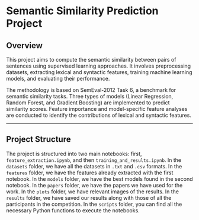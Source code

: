 # Semantic Similarity Prediction Project

## Overview

This project aims to compute the semantic similarity between pairs of sentences using supervised learning approaches. It involves preprocessing datasets, extracting lexical and syntactic features, training machine learning models, and evaluating their performance.

The methodology is based on SemEval-2012 Task 6, a benchmark for semantic similarity tasks. Three types of models (Linear Regression, Random Forest, and Gradient Boosting) are implemented to predict similarity scores. Feature importance and model-specific feature analyses are conducted to identify the contributions of lexical and syntactic features.

---

## Project Structure

The project is structured into two main notebooks: first, `feature_extraction.ipynb`, and then `training_and_results.ipynb`. In the `datasets` folder, we have all the datasets in `.txt` and `.csv` formats. In the `features` folder, we have the features already extracted with the first notebook. In the `models` folder, we have the best models found in the second notebook. In the `papers` folder, we have the papers we have used for the work. In the `plots` folder, we have relevant images of the results. In the `results` folder, we have saved our results along with those of all the participants in the competition. In the `scripts` folder, you can find all the necessary Python functions to execute the notebooks.
